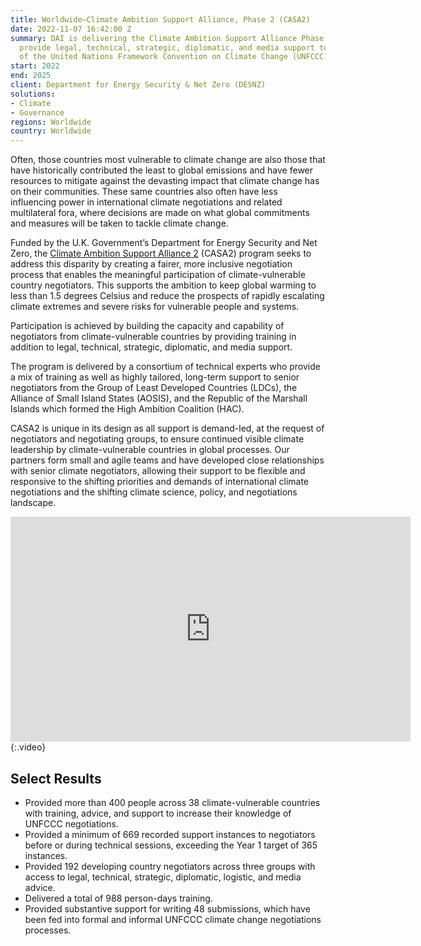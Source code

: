 ```yaml
---
title: Worldwide—Climate Ambition Support Alliance, Phase 2 (CASA2)
date: 2022-11-07 16:42:00 Z
summary: DAI is delivering the Climate Ambition Support Alliance Phase 2, CASA2 will
  provide legal, technical, strategic, diplomatic, and media support to negotiators
  of the United Nations Framework Convention on Climate Change (UNFCCC)
start: 2022
end: 2025
client: Department for Energy Security & Net Zero (DESNZ)
solutions:
- Climate
- Governance
regions: Worldwide
country: Worldwide
---
```


Often, those countries most vulnerable to climate change are also those that have historically contributed the least to global emissions and have fewer resources to mitigate against the devasting impact that climate change has on their communities. These same countries also often have less influencing power in international climate negotiations and related multilateral fora, where decisions are made on what global commitments and measures will be taken to tackle climate change.  

Funded by the U.K. Government’s Department for Energy Security and Net Zero, the [Climate Ambition Support Alliance 2](https://casaclimate.org/) (CASA2) program seeks to address this disparity by creating a fairer, more inclusive negotiation process that enables the meaningful participation of climate-vulnerable country negotiators. This supports the ambition to keep global warming to less than 1.5 degrees Celsius and reduce the prospects of rapidly escalating climate extremes and severe risks for vulnerable people and systems. 

Participation is achieved by building the capacity and capability of negotiators from climate-vulnerable countries by providing training in addition to legal, technical, strategic, diplomatic, and media support.  

The program is delivered by a consortium of technical experts who provide a mix of training as well as highly tailored, long-term support to senior negotiators from the Group of Least Developed Countries (LDCs), the Alliance of Small Island States (AOSIS), and the Republic of the Marshall Islands which formed the High Ambition Coalition (HAC). 

CASA2 is unique in its design as all support is demand-led, at the request of negotiators and negotiating groups, to ensure continued visible climate leadership by climate-vulnerable countries in global processes. Our partners form small and agile teams and have developed close relationships with senior climate negotiators, allowing their support to be flexible and responsive to the shifting priorities and demands of international climate negotiations and the shifting climate science, policy, and negotiations landscape. 

<iframe src="https://player.vimeo.com/video/962367526" width="640" height="360" frameborder="0" allow="autoplay; fullscreen; picture-in-picture" allowfullscreen></iframe>{:.video}  

## Select Results

* Provided more than 400 people across 38 climate-vulnerable countries with training, advice, and support to increase their knowledge of UNFCCC negotiations.
* Provided a minimum of 669 recorded support instances to negotiators before or during technical sessions, exceeding the Year 1 target of 365 instances. 
* Provided 192 developing country negotiators across three groups with access to legal, technical, strategic, diplomatic, logistic, and media advice.
* Delivered a total of 988 person-days training.
* Provided substantive support for writing 48 submissions, which have been fed into formal and informal UNFCCC climate change negotiations processes.